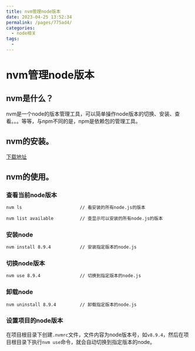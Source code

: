 ```yaml
---
title: nvm管理node版本
date: 2023-04-25 13:52:34
permalink: /pages/775ad4/
categories:
  - node相关
tags:
  - 
---
```

# nvm管理node版本


## nvm是什么？

nvm是一个node的版本管理工具，可以简单操作node版本的切换、安装、查看。。。等等，与npm不同的是，npm是依赖包的管理工具。


## nvm的安装。

[下载地址](https://github.com/coreybutler/nvm-windows/releases "下载地址")

## nvm的使用。

### 查看当前node版本

```bash
nvm ls                      // 看安装的所有node.js的版本
 
nvm list available          // 查显示可以安装的所有node.js的版本
```

### 安装node

```bash
nvm install 8.9.4           // 安装指定版本的node.js
```

### 切换node版本

```bash
nvm use 8.9.4               // 切换到指定版本的node.js
```

### 卸载node

```bash
nvm uninstall 8.9.4         // 卸载指定版本的node.js
```

### 设置项目的node版本

在项目根目录下创建`.nvmrc`文件，文件内容为node版本号，如`v8.9.4`，然后在项目根目录下执行`nvm use`命令，就会自动切换到指定版本的node。
